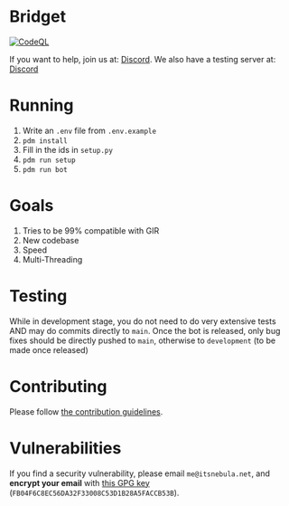 # Bridget
[![CodeQL](https://github.com/palera1n/bot-rewrite/actions/workflows/codeql.yml/badge.svg)](https://github.com/palera1n/bot-rewrite/actions/workflows/codeql.yml)

If you want to help, join us at: [Discord](https://discord.gg/palera1n). We also have a testing server at: [Discord](https://discord.gg/55A4Xjc9RW)

# Running

1. Write an `.env` file from `.env.example`
2. `pdm install`
3. Fill in the ids in `setup.py`
4. `pdm run setup`
5. `pdm run bot`

# Goals

1. Tries to be 99% compatible with GIR
2. New codebase
3. Speed
4. Multi-Threading

# Testing

While in development stage, you do not need to do very extensive tests AND may do commits directly to `main`. Once the bot is released, only bug fixes should be directly pushed to `main`, otherwise to `development` (to be made once released)

# Contributing

Please follow [the contribution guidelines](https://github.com/palera1n/bot-rewrite/blob/main/CONTRIBUTING.md).

# Vulnerabilities

If you find a security vulnerability, please email `me@itsnebula.net`, and **encrypt your email** with [this GPG key](https://static.itsnebula.net/gpgkey.asc) (`FB04F6C8EC56DA32F33008C53D1B28A5FACCB53B`).
